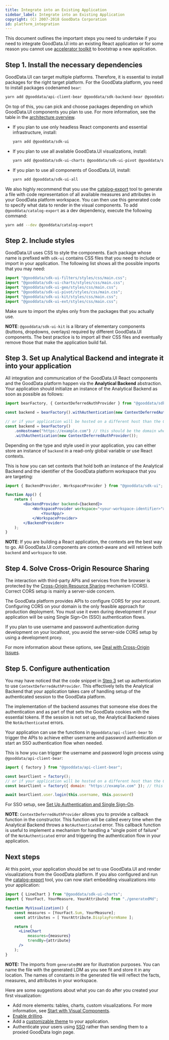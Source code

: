 ```yaml
---
title: Integrate into an Existing Application
sidebar_label: Integrate into an Existing Application
copyright: (C) 2007-2018 GoodData Corporation
id: platform_integration
---
```


This document outlines the important steps you need to undertake if you need to integrate GoodData.UI into an existing
React application or for some reason you cannot use [accelerator toolkit](02_start__using_boilerplate.md) to bootstrap a new application.

## Step 1. Install the necessary dependencies

GoodData.UI can target multiple platforms. Therefore, it is essential to install packages for the right target platform. For the
GoodData platform, you need to install packages codenamed `bear`:

```bash
yarn add @gooddata/api-client-bear @gooddata/sdk-backend-bear @gooddata/sdk-model
```

On top of this, you can pick and choose packages depending on which GoodData.UI components you plan to use. For more information, see the table in the [architecture overview](01_intro__framework_overview.md).

-  If you plan to use only headless React components and essential infrastructure, install:

   ```bash
   yarn add @gooddata/sdk-ui
   ```

-  If you plan to use all available GoodData.UI visualizations, install:

   ```bash
   yarn add @gooddata/sdk-ui-charts @gooddata/sdk-ui-pivot @gooddata/sdk-ui-geo @gooddata/sdk-ui-ext
   ```

-  If you plan to use all components of GoodData.UI, install:

   ```bash
   yarn add @gooddata/sdk-ui-all
   ```

We also highly recommend that you use the [catalog-export](02_start__catalog_export.md) tool to generate a file with
code representation of all available measures and attributes in your GoodData platform workspace. You can then use this
generated code to specify what data to render in the visual components. To add `@gooddata/catalog-export` as a dev dependency, execute the following command:

```bash
yarn add --dev @gooddata/catalog-export
```

## Step 2. Include styles

GoodData.UI uses CSS to style the components. Each package whose name is prefixed with `sdk-ui` contains
CSS files that you need to include or import in your application. The following list shows all the possible imports that you may need:

```jsx
import "@gooddata/sdk-ui-filters/styles/css/main.css";
import "@gooddata/sdk-ui-charts/styles/css/main.css";
import "@gooddata/sdk-ui-geo/styles/css/main.css";
import "@gooddata/sdk-ui-pivot/styles/css/main.css";
import "@gooddata/sdk-ui-kit/styles/css/main.css";
import "@gooddata/sdk-ui-ext/styles/css/main.css";
```

Make sure to import the styles only from the packages that you actually use.

**NOTE**: `@gooddata/sdk-ui-kit` is a library of elementary components (buttons, dropdowns, overlays) required by different GoodData.UI components. The best practice is to import all their CSS files and eventually remove those that make the application build fail.

## Step 3. Set up Analytical Backend and integrate it into your application

All integration and communication of the GoodData.UI React components and the GoodData platform happen via the **Analytical Backend** abstraction.
Your application should initialize an instance of the Analytical Backend as soon as possible as follows:

```javascript
import bearFactory, { ContextDeferredAuthProvider } from "@gooddata/sdk-backend-bear";

const backend = bearFactory().withAuthentication(new ContextDeferredAuthProvider());

// or if your application will be hosted on a different host than the GoodData platform
const backend = bearFactory()
    .onHostname("https://example.com") // this should be the domain where the GoodData platform is hosted
    .withAuthentication(new ContextDeferredAuthProvider());
```

Depending on the type and style used in your application, you can either store an instance of `backend` in a read-only global
variable or use React contexts.

This is how you can set contexts that hold both an instance of the Analytical Backend and the identifier of the GoodData platform workspace that you are targeting:

```jsx
import { BackendProvider, WorkspaceProvider } from "@gooddata/sdk-ui";

function App() {
    return (
        <BackendProvider backend={backend}>
            <WorkspaceProvider workspace="<your-workspace-identifier>">
                <YourApp/>
            </WorkspaceProvider>
        </BackendProvider>
    );
}
```

**NOTE**: If you are building a React application, the contexts are the best way to go. All GoodData.UI components
are context-aware and will retrieve both `backend` and `workspace` to use.

## Step 4. Solve Cross-Origin Resource Sharing

The interaction with third-party APIs and services from the browser is protected by the [Cross-Origin Resource Sharing](https://developer.mozilla.org/en-US/docs/Web/HTTP/CORS) mechanism (CORS). Correct CORS setup is mainly a server-side concern.

The GoodData platform provides APIs to configure CORS for your account. Configuring CORS on your domain is the only feasible
approach for production deployment. You must use it even during development if your application will be using Single Sign-On (SSO) authentication flows.

If you plan to use username and password authentication during development on your localhost, you avoid the server-side CORS
setup by using a development proxy.

For more information about these options, see [Deal with Cross-Origin Issues](30_tips__cors.md).

## Step 5. Configure authentication

You may have noticed that the code snippet in [Step 3](#step-3.-set-up-analytical-backend-and-integrate-it-into-your-application) set up authentication to use `ContextDeferredAuthProvider`. This effectively tells the Analytical Backend that your application takes care of handling setup of the authenticated session to the GoodData platform.

The implementation of the backend assumes that someone else does the authentication and as part of that sets the GoodData cookies with the essential tokens. If the session is not set up, the Analytical Backend raises the `NotAuthenticated` errors.

Your application can use the functions in `@gooddata/api-client-bear` to trigger the APIs to achieve either username and password
authentication or start an SSO authentication flow when needed.

This is how you can trigger the username and password login process using `@gooddata/api-client-bear`:

```javascript
import { factory } from "@gooddata/api-client-bear";

const bearClient = factory();
// or if your application will be hosted on a different host than the GoodData platform backend
const bearClient = factory({ domain: "https://example.com" }); // this should be the domain where the GoodData platform is hosted

await bearClient.user.login(this.username, this.password)
```

For SSO setup, see [Set Up Authentication and Single Sign-On](30_tips__sso.md).

**NOTE**: `ContextDeferredAuthProvider` allows you to provide a callback function in the constructor. This function will
be called every time when the Analytical Backend throws a `NotAuthenticated` error. This callback function is useful to
implement a mechanism for handling a "single point of failure" of the `NotAuthenticated` error and triggering the authentication flow in your application.

## Next steps

At this point, your application should be set to use GoodData.UI and render visualizations from the GoodData platform. If you
also configured and run the [catalog-export](02_start__catalog_export.md) tool, you can now start embedding visualizations
into your application:

```jsx
import { LineChart } from "@gooddata/sdk-ui-charts";
import { YourFact, YourMeasure, YourAttribute} from "./generatedMd";

function MyVisualization() {
    const measures = [YourFact.Sum, YourMeasure];
    const attributes = [ YourAttribute.DisplayFormName ];

    return (
      <LineChart
          measures={measures}
          trendBy={attribute}
      />
    );
}
```

**NOTE:** The imports from `generatedMd` are for illustration purposes. You can name the file with the generated
LDM as you see fit and store it in any location. The names of constants in the generated file will reflect the facts, measures, and attributes in your workspace.

Here are some suggestions about what you can do after you created your first visualization:

* Add more elements: tables, charts, custom visualizations. For more information, see [Start with Visual Components](10_vis__start_with_visual_components.md).
* [Enable drilling](15_props__drillable_item.md).
* Add a [customizable theme](10_vis__theme_provider.md) to your application.
* Authenticate your users using [SSO](30_tips__sso.md) rather than sending them to a proxied GoodData login page.
